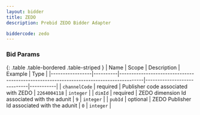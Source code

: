 ```yaml
---
layout: bidder
title: ZEDO
description: Prebid ZEDO Bidder Adapter

biddercode: zedo
---
```



### Bid Params

{: .table .table-bordered .table-striped }
| Name            | Scope    | Description                                                                            | Example                     | Type      |
|-----------------|----------|----------------------------------------------------------------------------------------|-----------------------------|-----------|
| `channelCode`   | required | Publisher code associated with ZEDO                                                    | `2264004118`                    | `integer` |
| `dimId`         | required | ZEDO dimension Id associated with the adunit                                                | `9`                         | `integer` |
| `pubId`         | optional | ZEDO Publisher Id associated with the adunit                                                | `0`                         | `integer` |

